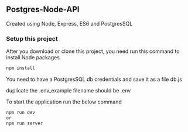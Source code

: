 ## Postgres-Node-API

Created using Node, Express, ES6 and PostgresSQL

### Setup this project

After you download or clone this project, you need run this command to install Node packages

```sh
npm install
```

You need to have a PostgresSQL db credentials and save it as a file db.js

duplicate the .env_example filename should be .env

To start the application run the below command

```sh
npm run dev
or
npm run server
```
